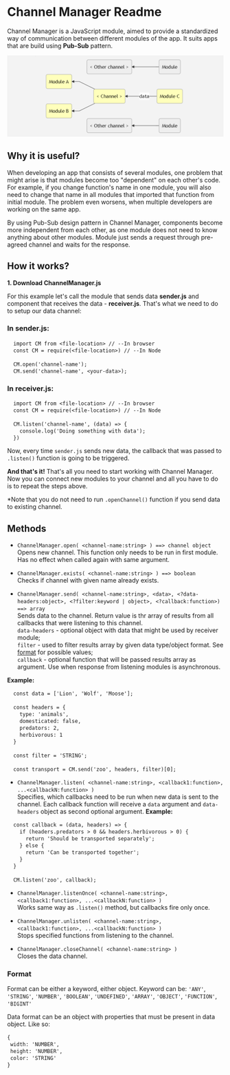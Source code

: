 # Channel Manager Readme

Channel Manager is a JavaScript module, aimed to provide a standardized way of communication between different modules of the app. It suits apps that are build using **Pub-Sub** pattern.

![graph](./graph.png)

## Why it is useful?

When developing an app that consists of several modules, one problem that might arise is that modules become too "dependent" on each other's code. For example, if you change function's name in one module, you will also need to change that name in all modules that imported that function from initial module. The problem even worsens, when multiple developers are working on the same app.

By using Pub-Sub design pattern in Channel Manager, components become more independent from each other, as one module does not need to know anything about other modules. Module just sends a request through pre-agreed channel and waits for the response.

## How it works?

**1. Download ChannelManager.js**

For this example let's call the module that sends data **sender.js** and component that receives the data - **receiver.js**. That's what we need to do to setup our data channel:

### In sender.js:

```
  import CM from <file-location> // --In browser
  const CM = require(<file-location>) // --In Node

  CM.open('channel-name');
  CM.send('channel-name', <your-data>);
```
### In receiver.js:

```
  import CM from <file-location> // --In browser
  const CM = require(<file-location>) // --In Node

  CM.listen('channel-name', (data) => {
    console.log('Doing something with data');
  })
```
Now, every time `sender.js` sends new data, the callback that was passed to `.listen()` function is going to be triggered.

**And that's it!** That's all you need to start working with Channel Manager. Now you can connect new modules to your channel and all you have to do is to repeat the steps above.

*Note that you do not need to run `.openChannel()` function if you send data to existing channel.

## Methods

* `ChannelManager.open( <channel-name:string> ) ==> channel object`\
Opens new channel. This function only needs to be run in first module. Has no effect when called again with same argument.

* `ChannelManager.exists( <channel-name:string> ) ==> boolean`\
Checks if channel with given name already exists.

* `ChannelManager.send( <channel-name:string>, <data>, <?data-headers:object>, <?filter:keyword | object>, <?callback:function>) ==> array`\
Sends data to the channel. Return value is thr array of results from all callbacks that were listening to this channel.\
`data-headers` - optional object with data that might be used by receiver module;\
`filter` - used to filter results array by given data type/object format. See [format](#format) for possible values;\
`callback` - optional function that will be passed results array as argument. Use when response from listening modules is asynchronous.

**Example:**
```
  const data = ['Lion', 'Wolf', 'Moose'];

  const headers = {
    type: 'animals',
    domesticated: false,
    predators: 2,
    herbivorous: 1
  }

  const filter = 'STRING';

  const transport = CM.send('zoo', headers, filter)[0];
```

* `ChannelManager.listen( <channel-name:string>, <callback1:function>, ...<callbackN:function> )`\
Specifies, which callbacks need to be run when new data is sent to the channel. Each callback function will receive a `data` argument and `data-headers` object as second optional argument.
**Example:**
```
  const callback = (data, headers) => {
    if (headers.predators > 0 && headers.herbivorous > 0) {
      return 'Should be transported separately';
    } else {
      return 'Can be transported together';
    }
  }

  CM.listen('zoo', callback);
```

* `ChannelManager.listenOnce( <channel-name:string>, <callback1:function>, ...<callbackN:function> )`\
Works same way as `.listen()` method, but callbacks fire only once.

* `ChannelManager.unlisten( <channel-name:string>, <callback1:function>, ...<callbackN:function> )`\
Stops specified functions from listening to the channel.

* `ChannelManager.closeChannel( <channel-name:string> )`\
 Closes the data channel.

### Format

Format can be either a keyword, either object. Keyword can be:
`'ANY'`,
`'STRING'`,
`'NUMBER'`,
`'BOOLEAN'`,
`'UNDEFINED'`,
`'ARRAY'`,
`'OBJECT'`,
`'FUNCTION'`,
`'BIGINT'`

 Data format can be an object with properties that must be present in data object. Like so:
 ```
 {
  width: 'NUMBER',
  height: 'NUMBER',
  color: 'STRING'
 }
 ```
